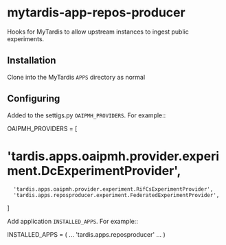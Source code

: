 mytardis-app-repos-producer
===========================


Hooks for MyTardis to allow upstream instances to ingest public experiments.

Installation
------------

Clone into the MyTardis ``APPS`` directory as normal

Configuring
-----------

Added to the settigs.py ``OAIPMH_PROVIDERS``.  For example::

  OAIPMH_PROVIDERS = [
  #    'tardis.apps.oaipmh.provider.experiment.DcExperimentProvider',
      'tardis.apps.oaipmh.provider.experiment.RifCsExperimentProvider',
      'tardis.apps.reposproducer.experiment.FederatedExperimentProvider',

  ]

Add application ``INSTALLED_APPS``.  For example::

  INSTALLED_APPS = (
    ...
    'tardis.apps.reposproducer'
    ...
    )